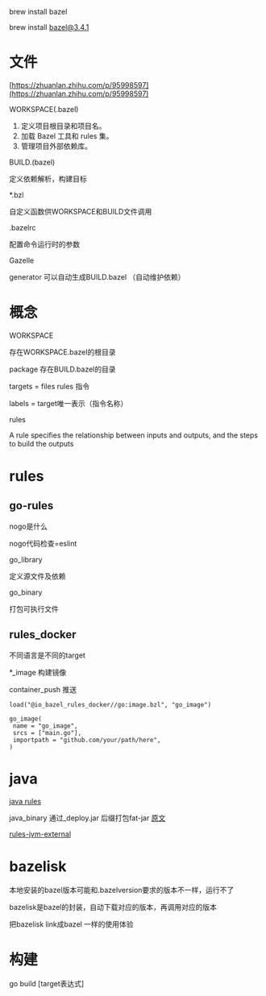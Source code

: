 brew install bazel

brew install bazel@3.4.1

# 文件
[https://zhuanlan.zhihu.com/p/95998597](https://zhuanlan.zhihu.com/p/95998597)

WORKSPACE(.bazel)

1. 定义项目根目录和项目名。
1. 加载 Bazel 工具和 rules 集。
1. 管理项目外部依赖库。

BUILD.(bazel)

定义依赖解析，构建目标

*.bzl

自定义函数供WORKSPACE和BUILD文件调用

.bazelrc

配置命令运行时的参数

Gazelle

generator 可以自动生成BUILD.bazel （自动维护依赖）

# 概念
WORKSPACE

存在WORKSPACE.bazel的根目录

package 存在BUILD.bazel的目录

targets = files rules 指令

labels = target唯一表示（指令名称）

rules

A rule specifies the relationship between inputs and outputs, and the steps to build the outputs

# rules

## go-rules

nogo是什么

nogo代码检查=eslint

go_library

定义源文件及依赖

go_binary

打包可执行文件

## rules_docker
不同语言是不同的target

*_image 构建镜像

container_push 推送
```
load("@io_bazel_rules_docker//go:image.bzl", "go_image")

go_image(
 name = "go_image",
 srcs = ["main.go"],
 importpath = "github.com/your/path/here",
)

```



# java 

[java rules ](https://docs.bazel.build/versions/main/be/java.html#java_library)

java_binary 通过_deploy.jar 后缀打包fat-jar [原文](https://docs.bazel.build/versions/main/tutorial/java.html#package-a-java-target-for-deployment)

[rules-jvm-external](https://blog.bazel.build/2019/03/31/rules-jvm-external-maven.html)


# bazelisk

本地安装的bazel版本可能和.bazelversion要求的版本不一样，运行不了

bazelisk是bazel的封装，自动下载对应的版本，再调用对应的版本

把bazelisk link成bazel 一样的使用体验

# 构建
go build [target表达式]